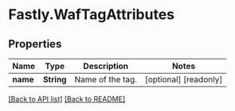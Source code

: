 # Fastly.WafTagAttributes

## Properties

Name | Type | Description | Notes
------------ | ------------- | ------------- | -------------
**name** | **String** | Name of the tag. | [optional] [readonly] 



[[Back to API list]](../../README.md#endpoints) [[Back to README]](../../README.md)
